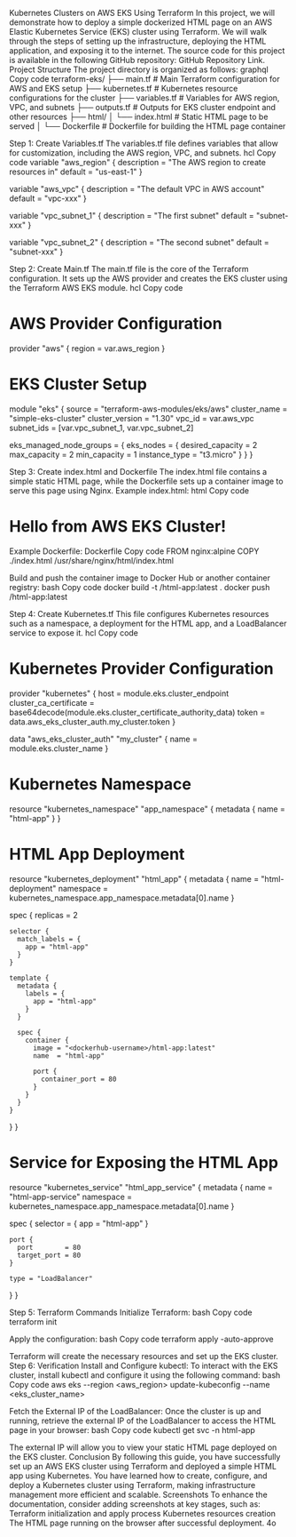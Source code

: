 Kubernetes Clusters on AWS EKS Using Terraform
In this project, we will demonstrate how to deploy a simple dockerized HTML page on an AWS Elastic Kubernetes Service (EKS) cluster using Terraform. We will walk through the steps of setting up the infrastructure, deploying the HTML application, and exposing it to the internet. The source code for this project is available in the following GitHub repository: GitHub Repository Link.
Project Structure
The project directory is organized as follows:
graphql
Copy code
terraform-eks/
├── main.tf         # Main Terraform configuration for AWS and EKS setup
├── kubernetes.tf   # Kubernetes resource configurations for the cluster
├── variables.tf    # Variables for AWS region, VPC, and subnets
├── outputs.tf      # Outputs for EKS cluster endpoint and other resources
├── html/
│   └── index.html  # Static HTML page to be served
│   └── Dockerfile  # Dockerfile for building the HTML page container

Step 1: Create Variables.tf
The variables.tf file defines variables that allow for customization, including the AWS region, VPC, and subnets.
hcl
Copy code
variable "aws_region" {
  description = "The AWS region to create resources in"
  default     = "us-east-1"
}

variable "aws_vpc" {
  description = "The default VPC in AWS account"
  default     = "vpc-xxx"
}

variable "vpc_subnet_1" {
  description = "The first subnet"
  default     = "subnet-xxx"
}

variable "vpc_subnet_2" {
  description = "The second subnet"
  default     = "subnet-xxx"
}

Step 2: Create Main.tf
The main.tf file is the core of the Terraform configuration. It sets up the AWS provider and creates the EKS cluster using the Terraform AWS EKS module.
hcl
Copy code
# AWS Provider Configuration
provider "aws" {
  region = var.aws_region
}

# EKS Cluster Setup
module "eks" {
  source          = "terraform-aws-modules/eks/aws"
  cluster_name    = "simple-eks-cluster"
  cluster_version = "1.30"
  vpc_id          = var.aws_vpc
  subnet_ids      = [var.vpc_subnet_1, var.vpc_subnet_2]

  eks_managed_node_groups = {
    eks_nodes = {
      desired_capacity = 2
      max_capacity     = 2
      min_capacity     = 1
      instance_type    = "t3.micro"
    }
  }
}

Step 3: Create index.html and Dockerfile
The index.html file contains a simple static HTML page, while the Dockerfile sets up a container image to serve this page using Nginx.
Example index.html:
html
Copy code
<!DOCTYPE html>
<html>
  <head>
    <title>Welcome to My EKS App</title>
  </head>
  <body>
    <h1>Hello from AWS EKS Cluster!</h1>
  </body>
</html>
Example Dockerfile:
Dockerfile
Copy code
FROM nginx:alpine
COPY ./index.html /usr/share/nginx/html/index.html

Build and push the container image to Docker Hub or another container registry:
bash
Copy code
docker build -t <dockerhub-username>/html-app:latest .
docker push <dockerhub-username>/html-app:latest

Step 4: Create Kubernetes.tf
This file configures Kubernetes resources such as a namespace, a deployment for the HTML app, and a LoadBalancer service to expose it.
hcl
Copy code
# Kubernetes Provider Configuration
provider "kubernetes" {
  host                   = module.eks.cluster_endpoint
  cluster_ca_certificate = base64decode(module.eks.cluster_certificate_authority_data)
  token                  = data.aws_eks_cluster_auth.my_cluster.token
}

data "aws_eks_cluster_auth" "my_cluster" {
  name = module.eks.cluster_name
}

# Kubernetes Namespace
resource "kubernetes_namespace" "app_namespace" {
  metadata {
    name = "html-app"
  }
}

# HTML App Deployment
resource "kubernetes_deployment" "html_app" {
  metadata {
    name      = "html-deployment"
    namespace = kubernetes_namespace.app_namespace.metadata[0].name
  }

  spec {
    replicas = 2

    selector {
      match_labels = {
        app = "html-app"
      }
    }

    template {
      metadata {
        labels = {
          app = "html-app"
        }
      }

      spec {
        container {
          image = "<dockerhub-username>/html-app:latest"
          name  = "html-app"

          port {
            container_port = 80
          }
        }
      }
    }
  }
}

# Service for Exposing the HTML App
resource "kubernetes_service" "html_app_service" {
  metadata {
    name      = "html-app-service"
    namespace = kubernetes_namespace.app_namespace.metadata[0].name
  }

  spec {
    selector = {
      app = "html-app"
    }

    port {
      port        = 80
      target_port = 80
    }

    type = "LoadBalancer"
  }
}

Step 5: Terraform Commands
Initialize Terraform:
bash
Copy code
terraform init

Apply the configuration:
bash
Copy code
terraform apply -auto-approve

Terraform will create the necessary resources and set up the EKS cluster.
Step 6: Verification
Install and Configure kubectl:
To interact with the EKS cluster, install kubectl and configure it using the following command:
bash
Copy code
aws eks --region <aws_region> update-kubeconfig --name <eks_cluster_name>

Fetch the External IP of the LoadBalancer:
Once the cluster is up and running, retrieve the external IP of the LoadBalancer to access the HTML page in your browser:
bash
Copy code
kubectl get svc -n html-app

The external IP will allow you to view your static HTML page deployed on the EKS cluster.
Conclusion
By following this guide, you have successfully set up an AWS EKS cluster using Terraform and deployed a simple HTML app using Kubernetes. You have learned how to create, configure, and deploy a Kubernetes cluster using Terraform, making infrastructure management more efficient and scalable.
Screenshots
To enhance the documentation, consider adding screenshots at key stages, such as:
Terraform initialization and apply process
Kubernetes resources creation
The HTML page running on the browser after successful deployment.
4o
